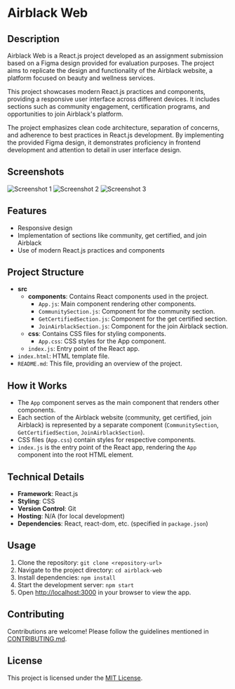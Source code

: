 # Airblack Web

## Description
Airblack Web is a React.js project developed as an assignment submission based on a Figma design provided for evaluation purposes. The project aims to replicate the design and functionality of the Airblack website, a platform focused on beauty and wellness services. 

This project showcases modern React.js practices and components, providing a responsive user interface across different devices. It includes sections such as community engagement, certification programs, and opportunities to join Airblack's platform.

The project emphasizes clean code architecture, separation of concerns, and adherence to best practices in React.js development. By implementing the provided Figma design, it demonstrates proficiency in frontend development and attention to detail in user interface design.


## Screenshots
![Screenshot 1](https://drive.google.com/uc?id=1KC-NoK4jl0OmkhahLsLLl1dZgQl6XSmA)
![Screenshot 2](https://drive.google.com/uc?id=1kcDb0BTeJrutfCjEntI1W1HaypWTfhx8)
![Screenshot 3](https://drive.google.com/uc?id=1lyO-NcRzpyPDP0kiyV1vCGyS2MV1aCHX)



## Features
- Responsive design
- Implementation of sections like community, get certified, and join Airblack
- Use of modern React.js practices and components

## Project Structure
- **src**
  - **components**: Contains React components used in the project.
    - `App.js`: Main component rendering other components.
    - `CommunitySection.js`: Component for the community section.
    - `GetCertifiedSection.js`: Component for the get certified section.
    - `JoinAirblackSection.js`: Component for the join Airblack section.
  - **css**: Contains CSS files for styling components.
    - `App.css`: CSS styles for the App component.
  - `index.js`: Entry point of the React app.
- `index.html`: HTML template file.
- `README.md`: This file, providing an overview of the project.

## How it Works
- The `App` component serves as the main component that renders other components.
- Each section of the Airblack website (community, get certified, join Airblack) is represented by a separate component (`CommunitySection`, `GetCertifiedSection`, `JoinAirblackSection`).
- CSS files (`App.css`) contain styles for respective components.
- `index.js` is the entry point of the React app, rendering the `App` component into the root HTML element.

## Technical Details
- **Framework**: React.js
- **Styling**: CSS
- **Version Control**: Git
- **Hosting**: N/A (for local development)
- **Dependencies**: React, react-dom, etc. (specified in `package.json`)

## Usage
1. Clone the repository: `git clone <repository-url>`
2. Navigate to the project directory: `cd airblack-web`
3. Install dependencies: `npm install`
4. Start the development server: `npm start`
5. Open [http://localhost:3000](http://localhost:3000) in your browser to view the app.

## Contributing
Contributions are welcome! Please follow the guidelines mentioned in [CONTRIBUTING.md](CONTRIBUTING.md).

## License
This project is licensed under the [MIT License](LICENSE).
